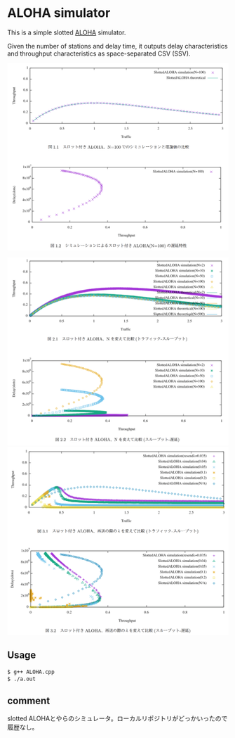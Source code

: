 # ALOHA simulator
This is a simple slotted [ALOHA](https://en.wikipedia.org/wiki/ALOHAnet#The_ALOHA_protocol) simulator.  

Given the number of stations and delay time, it outputs delay characteristics and throughput characteristics as space-separated CSV (SSV).


![result_graph1](graph1.png "graph1")

![result_graph2](graph2.png "graph2")
![result_graph3](graph3.png "graph3")

## Usage
```
$ g++ ALOHA.cpp
$ ./a.out
```

## comment
slotted ALOHAとやらのシミュレータ。ローカルリポジトリがどっかいったので履歴なし。
